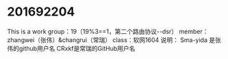# 201692204
This is a work 
group：19（19%3==1，第二个路由协议--dsr）
member：zhangwei（张伟）&changrui（常瑞）
class：软网1604
说明：
Sma-yida 是张伟的github用户名
CRxkf是常瑞的GitHub用户名
